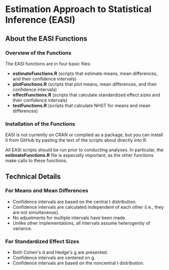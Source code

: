 # Estimation Approach to Statistical Inference (EASI)

## About the EASI Functions

### Overview of the Functions

The EASI functions are in four basic files:
- **estimateFunctions.R** (scripts that estimate means, mean differences, and their confidence intervals)
- **plotFunctions.R** (scripts that plot means, mean differences, and their confidence intervals)
- **effectFunctions.R** (scripts that calculate standardized effect sizes and their confidence intervals)
- **testFunctions.R** (scripts that calculate NHST for means and mean differences)

### Installation of the Functions

EASI is not currently on CRAN or compiled as a package, but you can install it from GitHub by pasting the text of the scripts about directly into R.

All EASI scripts should be run prior to conducting analyses. In particular, the **estimateFunctions.R** file is especially important, as the other functions make calls to these functions.

## Technical Details

### For Means and Mean Differences

- Confidence intervals are based on the central t distribution.
- Confidence intervals are calculated independent of each other (i.e., they are not simultaneous).
- No adjustments for multiple intervals have been made.
- Unlike other implementations, all intervals assume heterogenity of variance.

### For Standardized Effect Sizes

- Both Cohen's d and Hedge's g are presented.
- Confidence intervals are centered on g.
- Confidence intervals are based on the noncentral t distribution.
